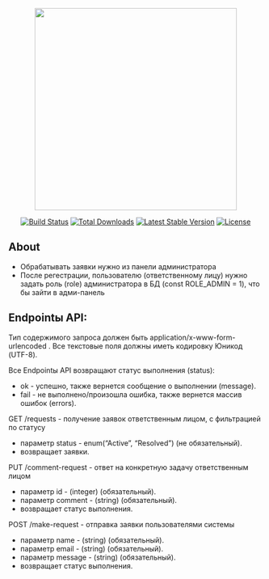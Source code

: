 <p align="center"><a href="https://laravel.com" target="_blank"><img src="https://raw.githubusercontent.com/laravel/art/master/logo-lockup/5%20SVG/2%20CMYK/1%20Full%20Color/laravel-logolockup-cmyk-red.svg" width="400"></a></p>

<p align="center">
<a href="https://travis-ci.org/laravel/framework"><img src="https://travis-ci.org/laravel/framework.svg" alt="Build Status"></a>
<a href="https://packagist.org/packages/laravel/framework"><img src="https://img.shields.io/packagist/dt/laravel/framework" alt="Total Downloads"></a>
<a href="https://packagist.org/packages/laravel/framework"><img src="https://img.shields.io/packagist/v/laravel/framework" alt="Latest Stable Version"></a>
<a href="https://packagist.org/packages/laravel/framework"><img src="https://img.shields.io/packagist/l/laravel/framework" alt="License"></a>
</p>

## About

-   Обрабатывать заявки нужно из панели администратора
-   После регестрации, пользователю (ответственному лицу) нужно задать роль (role) администратора в БД (const ROLE_ADMIN = 1), что бы зайти в адми-панель

## Endpointы API:

Тип содержимого запроса должен быть application/x-www-form-urlencoded .
Все текстовые поля должны иметь кодировку Юникод (UTF-8).

Все Endpointы API возвращают статус выполнения (status):

-   ok - успешно, также вернется сообщение о выполнении (message).
-   fail - не выполнено/произошла ошибка, также вернется массив ошибок (errors).

GET /requests - получение заявок ответственным лицом, с фильтрацией по статусу

-   параметр status - enum(“Active”, “Resolved”) (не обязательный).
-   возвращает заявки.

PUT /comment-request - ответ на конкретную задачу ответственным лицом

-   параметр id - (integer) (обязательный).
-   параметр comment - (string) (обязательный).
-   возвращает статус выполнения.

POST /make-request - отправка заявки пользователями системы

-   параметр name - (string) (обязательный).
-   параметр email - (string) (обязательный).
-   параметр message - (string) (обязательный).
-   возвращает статус выполнения.
